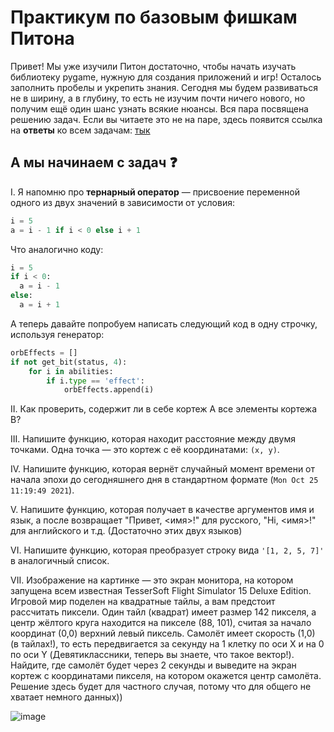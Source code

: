 # Практикум по базовым фишкам Питона
Привет! Мы уже изучили Питон достаточно, чтобы начать изучать библиотеку pygame, нужную для создания приложений и игр! Осталось заполнить пробелы и укрепить знания. Сегодня мы будем развиваться не в ширину, а в глубину, то есть не изучим почти ничего нового, но получим ещё один шанс узнать всякие нюансы. Вся пара посвящена решению задач. Если вы читаете это не на паре, здесь появится ссылка на **ответы** ко всем задачам: [тык](https://cherv11.github.io/Tesseract/basic_practice_answers)

## А мы начинаем с задач ❓
I. Я напомню про **тернарный оператор** — присвоение переменной одного из двух значений в зависимости от условия:
```py
i = 5
a = i - 1 if i < 0 else i + 1
```
Что аналогично коду:
```py
i = 5
if i < 0:
  a = i - 1
else:
  a = i + 1
```
А теперь давайте попробуем написать следующий код в одну строчку, используя генератор:
```py
orbEffects = []
if not get_bit(status, 4):
    for i in abilities:
        if i.type == 'effect':
            orbEffects.append(i)
```
II. Как проверить, содержит ли в себе кортеж A все элементы кортежа B?  
  
III. Напишите функцию, которая находит расстояние между двумя точками. Одна точка — это кортеж с её координатами: `(x, y)`.  
  
IV. Напишите функцию, которая вернёт случайный момент времени от начала эпохи до сегодняшнего дня в стандартном формате (`Mon Oct 25 11:19:49 2021`).  
  
V. Напишите функцию, которая получает в качестве аргументов имя и язык, а после возвращает "Привет, <имя>!" для русского, "Hi, <имя>!" для английского и т.д. (Достаточно этих двух языков)  
  
VI. Напишите функцию, которая преобразует строку вида `'[1, 2, 5, 7]'` в аналогичный список.  
  
VII. Изображение на картинке — это экран монитора, на котором запущена всем известная TesserSoft Flight Simulator 15 Deluxe Edition. Игровой мир поделен на квадратные тайлы, а вам предстоит рассчитать пиксели. Один тайл (квадрат) имеет размер 142 пикселя, а центр жёлтого круга находится на пикселе (88, 101), считая за начало координат (0,0) верхний левый пиксель. Самолёт имеет скорость (1,0) (в тайлах!), то есть передвигается за секунду на 1 клетку по оси X и на 0 по оси Y (Девятиклассники, теперь вы знаете, что такое вектор!). Найдите, где самолёт будет через 2 секунды и выведите на экран кортеж с координатами пикселя, на котором окажется центр самолёта. Решение здесь будет для частного случая, потому что для общего не хватает немного данных))  
  
![image](https://user-images.githubusercontent.com/56085790/139874720-47a80581-d99b-4ffb-80fa-8b7e845d9ad7.png)
